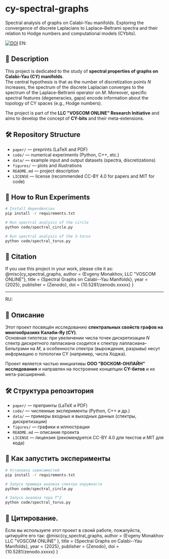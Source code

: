 # cy-spectral-graphs
Spectral analysis of graphs on Calabi–Yau manifolds. Exploring the convergence of discrete Laplacians to Laplace–Beltrami spectra and their relation to Hodge numbers and computational models (CYbits).

[![DOI](https://zenodo.org/badge/DOI/10.5281/zenodo.xxxxx.svg)](https://doi.org/10.5281/zenodo.xxxxx)
EN:
## 📖 Description
This project is dedicated to the study of **spectral properties of graphs on Calabi–Yau (CY) manifolds**.  
The central hypothesis is that as the number of discretization points $N$ increases, the spectrum of the discrete Laplacian converges to the spectrum of the Laplace–Beltrami operator on $M$. Moreover, specific spectral features (degeneracies, gaps) encode information about the topology of CY spaces (e.g., Hodge numbers).  

The project is part of the **LLC "VOSCOM ONLINE" Research Initiative** and aims to develop the concept of **CY-bits** and their meta-extensions.

## 🛠 Repository Structure
- `paper/` — preprints (LaTeX and PDF)  
- `code/` — numerical experiments (Python, C++, etc.)  
- `data/` — example input and output datasets (spectra, discretizations)  
- `figures/` — plots and illustrations  
- `README.md` — project description  
- `LICENSE` — license (recommended CC-BY 4.0 for papers and MIT for code)

## 🚀 How to Run Experiments
```bash
# Install dependencies
pip install -r requirements.txt

# Run spectral analysis of the circle
python code/spectral_circle.py

# Run spectral analysis of the 2-torus
python code/spectral_torus.py
```


## 📄 Citation
If you use this project in your work, please cite it as:
  @misc{cy_spectral_graphs,
  author       = {Evgeny Monakhov, LLC "VOSCOM ONLINE"},
  title        = {Spectral Graphs on Calabi--Yau Manifolds},
  year         = {2025},
  publisher    = {Zenodo},
  doi          = {10.5281/zenodo.xxxxx}
}

----------------------------------------------------
RU:

## 📖 Описание
Этот проект посвящён исследованию **спектральных свойств графов на многообразиях Калаби–Яу (CY)**.  
Основная гипотеза: при увеличении числа точек дискретизации $N$ спектр дискретного лапласиана сходится к спектру лапласиана–Бельтрами на $M$, а особенности спектра (вырождения, разрывы) несут информацию о топологии CY (например, числа Ходжа).  

Проект является частью инициативы **ООО "ВОСКОМ-ОНЛАЙН" исследования** и направлен на построение концепции **CY-битов** и их мета-расширений.

## 🛠 Структура репозитория
- `paper/` — препринты (LaTeX и PDF)  
- `code/` — численные эксперименты (Python, C++ и др.)  
- `data/` — примеры входных и выходных данных (спектры, дискретизации)  
- `figures/` — графики и иллюстрации  
- `README.md` — описание проекта  
- `LICENSE` — лицензия (рекомендуется CC-BY 4.0 для текстов и MIT для кода)  

## 🚀 Как запустить эксперименты
```bash
# Установка зависимостей
pip install -r requirements.txt

# Запуск примера анализа спектра окружности
python code/spectral_circle.py

# Запуск анализа тора T^2
python code/spectral_torus.py
```

## 📄 Цитирование.
Если вы используете этот проект в своей работе, пожалуйста, цитируйте его так:
@misc{cy_spectral_graphs,
  author       = {Evgeny Monakhov LLC "VOSCOM ONLINE" },
  title        = {Spectral Graphs on Calabi--Yau Manifolds},
  year         = {2025},
  publisher    = {Zenodo},
  doi          = {10.5281/zenodo.xxxxx}
}
